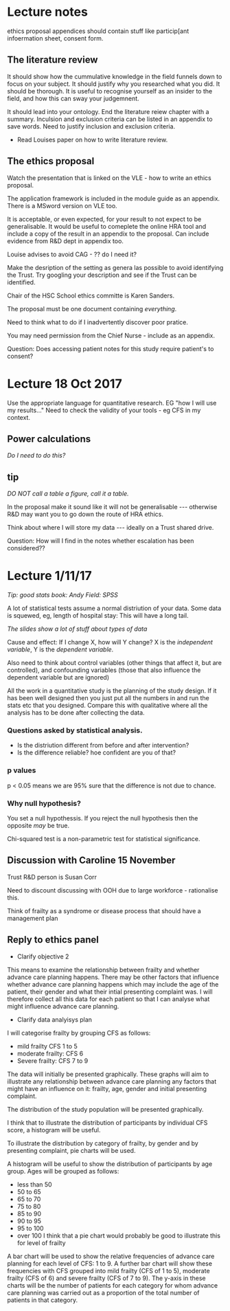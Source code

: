 # Lecture notes

ethics proposal appendices should contain stuff like particip[ant infoermation sheet, consent form.

## The literature review

It should show how the cummulative knowledge in the field funnels down to focus on your subject.
It should justify why you researched what you did. It should be thorough.
It is useful to recognise yourself as an insider to the field, and how this can sway your judgemnent.

It should lead into your ontology. End the literature reiew chapter with a summary.
Inculsion and exclusion criteria can be listed in an appendix to save words.
Need to justify inclusion and exclusion criteria.

+ Read Louises paper on how to write literature review.

## The ethics proposal

Watch the presentation that is linked on the VLE - how to write an ethics proposal.

The application framework is included in the module guide as an appendix. There is a MSword version on 
VLE too.

It is acceptable, or even expected, for your result to not expect to be generalisable. It would be
useful to comeplete the online HRA tool and include a copy of the result in an appendix to the proposal.
Can include evidence from R&D dept in appendix too.

Louise advises to avoid CAG - ?? do I need it?

Make the desription of the setting as genera las possible to avoid identifying the Trust. Try googling
your description and see if the Trust can be identified.

Chair of the HSC School ethics committe is Karen Sanders.

The proposal must be one document containing *everything*.

Need to think what to do if I inadvertently discover poor pratice.

You may need permission from the Chief Nurse - include as an appendix.

Question: Does accessing patient notes for this study require patient's to consent?

# Lecture 18 Oct 2017

Use the appropriate language for quantitative research.
EG "how I will use my results..."
Need to check the validity of your tools - eg CFS in my context.

## Power calculations
*Do I need to do this?*

## tip
*DO NOT call a table a figure, call it a table.*

In the proposal make it sound like it will not be generalisable --- otherwise R&D may want you to go down the route of HRA ethics.

Think about where I will store my data --- ideally on a Trust shared drive.

Question: How will I find in the notes whether escalation has been considered??

# Lecture 1/11/17

*Tip: good stats book: Andy Field: SPSS*

A lot of statistical tests assume a normal distriution of your data.
Some data is squewed, eg, length of hospital stay: This will have a long tail.

*The slides show a lot of stuff about types of data*

Cause and effect: If I change X, how will Y change?
X is the *independent variable*, Y is the *dependent variable*.

Also need to think about control variables (other things that affect it, but are 
controlled), and confounding variables (those that also influence the dependent
variable but are ignored)

All the work in a quantitative study is the planning of the study design.
If it has been well designed then you just put all the numbers in and run the stats
etc that you designed. Compare this with qualitative where all the analysis has to be 
done after collecting the data.

### Questions asked by statistical analysis.
+ Is the distriution different from before and after intervention?
+ Is the difference reliable? hoe confident are you of that?

### p values
p < 0.05 means we are 95% sure that the difference is not due to chance.

### Why null hypothesis?
You set a null hypothessis. If you reject the null hypothesis then the opposite
*may* be true.

Chi-squared test is a non-parametric test for statistical significance.

## Discussion with Caroline 15 November
Trust R&D person is Susan Corr

Need to discount discussing with OOH due to large workforce - rationalise this.

Think of frailty as a syndrome or disease process that should have a management plan

## Reply to ethics panel

+ Clarify objective 2

This means to examine the relationship between frailty and whether advance care
planning happens. There may be other factors that influence whether advance care
planning happens which may include the age of the patient, their gender and what 
their intial presenting complaint was. I will therefore collect all this data for
each patient so that I can analyse what might influence advance care planning.

+ Clarify data analyisys plan

I will categorise frailty by grouping CFS as follows:
+ mild frailty CFS 1 to 5
+ moderate frailty: CFS 6
+ Severe frailty: CFS 7 to 9

The data will initially be presented graphically. These graphs will aim to illustrate
any relationship between advance care planning any factors that might have an 
influence on it: 
frailty, age, gender and initial presenting complaint.

The distribution of the study population will be presented graphically. 

I think that to illustrate the distribution of participants by individual CFS score, a histogram
will be useful. 

To illustrate the distribution by category of frailty, by gender and by presenting 
complaint, pie charts will be used.

A histogram will be useful to show the distribution of participants
by age group. Ages will be grouped as follows:
+ less than 50
+ 50 to 65
+ 65 to 70
+ 75 to 80
+ 85 to 90
+ 90 to 95
+ 95 to 100
+ over 100
I think 
that a pie chart would probably be good to illustrate this for level of frailty

A bar chart will be used to show the relative frequencies of advance care planning
for each level of CFS: 1 to 9. A further bar chart will show these frequencies with
CFS grouped into mild frailty (CFS of 1 to 5), moderate frailty (CFS of 6) and severe
frailty (CFS of 7 to 9). The y-axis in these charts will be the number of patients
for each category for whom advance care planning was carried out as a proportion of
the total number of patients in that category.  